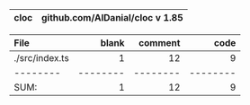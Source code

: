 cloc|github.com/AlDanial/cloc v 1.85
--- | ---

File|blank|comment|code
:-------|-------:|-------:|-------:
./src/index.ts|1|12|9
--------|--------|--------|--------
SUM:|1|12|9
